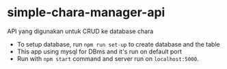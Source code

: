 # simple-chara-manager-api

API yang digunakan untuk CRUD ke database chara

- To setup database, run `npm run set-up` to create database and the table
- This app using mysql for DBms and it's run on default port
- Run with `npm start` command and server run on `localhost:5000`.
